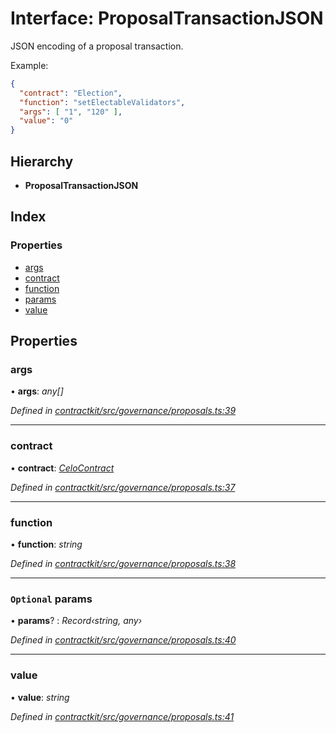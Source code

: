 # Interface: ProposalTransactionJSON

JSON encoding of a proposal transaction.

Example:
```json
{
  "contract": "Election",
  "function": "setElectableValidators",
  "args": [ "1", "120" ],
  "value": "0"
}
```

## Hierarchy

* **ProposalTransactionJSON**

## Index

### Properties

* [args](_contractkit_src_governance_proposals_.proposaltransactionjson.md#args)
* [contract](_contractkit_src_governance_proposals_.proposaltransactionjson.md#contract)
* [function](_contractkit_src_governance_proposals_.proposaltransactionjson.md#function)
* [params](_contractkit_src_governance_proposals_.proposaltransactionjson.md#optional-params)
* [value](_contractkit_src_governance_proposals_.proposaltransactionjson.md#value)

## Properties

###  args

• **args**: *any[]*

*Defined in [contractkit/src/governance/proposals.ts:39](https://github.com/celo-org/celo-monorepo/blob/master/packages/contractkit/src/governance/proposals.ts#L39)*

___

###  contract

• **contract**: *[CeloContract](../enums/_contractkit_src_base_.celocontract.md)*

*Defined in [contractkit/src/governance/proposals.ts:37](https://github.com/celo-org/celo-monorepo/blob/master/packages/contractkit/src/governance/proposals.ts#L37)*

___

###  function

• **function**: *string*

*Defined in [contractkit/src/governance/proposals.ts:38](https://github.com/celo-org/celo-monorepo/blob/master/packages/contractkit/src/governance/proposals.ts#L38)*

___

### `Optional` params

• **params**? : *Record‹string, any›*

*Defined in [contractkit/src/governance/proposals.ts:40](https://github.com/celo-org/celo-monorepo/blob/master/packages/contractkit/src/governance/proposals.ts#L40)*

___

###  value

• **value**: *string*

*Defined in [contractkit/src/governance/proposals.ts:41](https://github.com/celo-org/celo-monorepo/blob/master/packages/contractkit/src/governance/proposals.ts#L41)*
